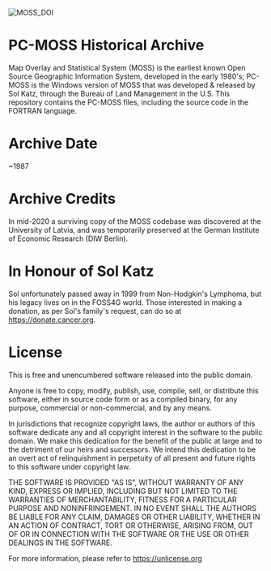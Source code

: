 ![MOSS_DOI](https://user-images.githubusercontent.com/20595660/116076400-7730f580-a694-11eb-8add-0cd026c525fd.jpg)

# PC-MOSS Historical Archive

 Map Overlay and Statistical System (MOSS) is the earliest known Open Source
 Geographic Information System, developed in the early 1980's; PC-MOSS is the 
 Windows version of MOSS that was developed & released by Sol Katz, through 
 the Bureau of Land Management in the U.S. This repository contains the PC-MOSS 
 files, including the source code in the FORTRAN language.

# Archive Date

~1987

# Archive Credits

In mid-2020 a surviving copy of the MOSS codebase was discovered at the 
University of Latvia, and was temporarily preserved at the German Institute 
of Economic Research (DIW Berlin).

# In Honour of Sol Katz

Sol unfortunately passed away in 1999 from Non-Hodgkin's Lymphoma, but his 
legacy lives on in the FOSS4G world. Those interested in making a donation, 
as per Sol's family's request, can do so at https://donate.cancer.org. 

# License

This is free and unencumbered software released into the public domain.

Anyone is free to copy, modify, publish, use, compile, sell, or
distribute this software, either in source code form or as a compiled
binary, for any purpose, commercial or non-commercial, and by any
means.

In jurisdictions that recognize copyright laws, the author or authors
of this software dedicate any and all copyright interest in the
software to the public domain. We make this dedication for the benefit
of the public at large and to the detriment of our heirs and
successors. We intend this dedication to be an overt act of
relinquishment in perpetuity of all present and future rights to this
software under copyright law.

THE SOFTWARE IS PROVIDED "AS IS", WITHOUT WARRANTY OF ANY KIND,
EXPRESS OR IMPLIED, INCLUDING BUT NOT LIMITED TO THE WARRANTIES OF
MERCHANTABILITY, FITNESS FOR A PARTICULAR PURPOSE AND NONINFRINGEMENT.
IN NO EVENT SHALL THE AUTHORS BE LIABLE FOR ANY CLAIM, DAMAGES OR
OTHER LIABILITY, WHETHER IN AN ACTION OF CONTRACT, TORT OR OTHERWISE,
ARISING FROM, OUT OF OR IN CONNECTION WITH THE SOFTWARE OR THE USE OR
OTHER DEALINGS IN THE SOFTWARE.

For more information, please refer to <https://unlicense.org>
